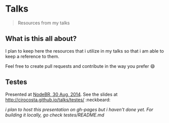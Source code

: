 # Talks

> Resources from my talks

## What is this all about?

I plan to keep here the resources that i utilize in my talks so that i am able to keep a reference to them.

Feel free to create pull requests and contribute in the way you prefer :smile:

## Testes

Presented at [NodeBR, 30 Aug, 2014](http://www.meetup.com/NodeBR-Sao-Paulo/events/201165962/). See the slides at http://cirocosta.github.io/talks/testes/ :neckbeard:

*i plan to host this presentation on gh-pages but i haven't done yet. For building it locally, go check testes/README.md*
